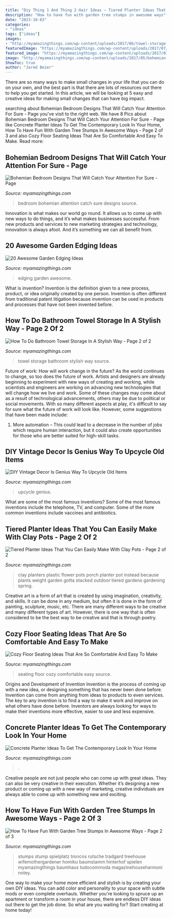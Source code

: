```yaml
---
title: "Diy Thing 1 And Thing 2 Hair Ideas ~ Tiered Planter Ideas That You Can Easily Make With Clay Pots"
description: "How to have fun with garden tree stumps in awesome ways"
date: "2023-10-03"
categories:
- "ideas"
tags: ["ideas"]
images:
- "http://myamazingthings.com/wp-content/uploads/2017/06/towel-storage-1-1.jpg"
featuredImage: "https://myamazingthings.com/wp-content/uploads/2017/07/clay-pot-ideas-11.jpg"
featured_image: "https://myamazingthings.com/wp-content/uploads/2017/07/clay-pot-ideas-11.jpg"
image: "http://myamazingthings.com/wp-content/uploads/2017/05/bohemian-bedroom-9.jpg"
ShowToc: true
author: "Jared Beier"
---
```



There are so many ways to make small changes in your life that you can do on your own, and the best part is that there are lots of resources out there to help you get started. In this article, we will be looking at 5 easy and creative ideas for making small changes that can have big impact.

	

		
searching about Bohemian Bedroom Designs That Will Catch Your Attention For Sure - Page you've visit to the right web. We have 8 Pics about Bohemian Bedroom Designs That Will Catch Your Attention For Sure - Page like Concrete Planter Ideas To Get The Contemporary Look In Your Home, How To Have Fun With Garden Tree Stumps In Awesome Ways - Page 2 of 3 and also Cozy Floor Seating Ideas That Are So Comfortable And Easy To Make. Read more:
		
    
## Bohemian Bedroom Designs That Will Catch Your Attention For Sure - Page

<img loading=lazy src="http://myamazingthings.com/wp-content/uploads/2017/05/bohemian-bedroom-9.jpg" onerror="this.onerror=null;this.src='https://tse2.mm.bing.net/th?id=OIP.Y7hVA1rKE8w1PwD62Ec8fQHaLH&amp;pid=15.1';" alt="Bohemian Bedroom Designs That Will Catch Your Attention For Sure - Page">

_Source: myamazingthings.com_

>bedroom bohemian attention catch sure designs source. 

	

Innovation is what makes our world go round. It allows us to come up with new ways to do things, and it’s what makes businesses successful. From new products and services to new marketing strategies and technology, innovation is always afoot. And it’s something we can all benefit from.

    
## 20 Awesome Garden Edging Ideas

<img loading=lazy src="http://myamazingthings.com/wp-content/uploads/2016/11/garden4.jpg" onerror="this.onerror=null;this.src='https://tse1.mm.bing.net/th?id=OIP.EP9unXaFw8Kzo71arMw4_QHaJ4&amp;pid=15.1';" alt="20 Awesome Garden Edging Ideas">

_Source: myamazingthings.com_

>edging garden awesome. 

	

What is invention?
Invention is the definition given to a new process, product, or idea originally created by one person. Invention is often different from traditional patent litigation because invention can be used in products and processes that have not been invented before.

    
## How To Do Bathroom Towel Storage In A Stylish Way - Page 2 Of 2

<img loading=lazy src="http://myamazingthings.com/wp-content/uploads/2017/06/towel-storage-1-1.jpg" onerror="this.onerror=null;this.src='https://tse4.mm.bing.net/th?id=OIP.TKUIHUPtN4CmSCZbT_r7rwHaK4&amp;pid=15.1';" alt="How To Do Bathroom Towel Storage In A Stylish Way - Page 2 of 2">

_Source: myamazingthings.com_

>towel storage bathroom stylish way source. 

	

Future of work: How will work change in the future?
As the world continues to change, so too does the future of work. Artists and designers are already beginning to experiment with new ways of creating and working, while scientists and engineers are working on advancing new technologies that will change how we live and work. Some of these changes may come about as a result of technological advancements, others may be due to political or social movements. With so many different aspects at play, it's difficult to say for sure what the future of work will look like. However, some suggestions that have been made include: 
1) More automation – This could lead to a decrease in the number of jobs which require human interaction, but it could also create opportunities for those who are better suited for high-skill tasks.

    
## DIY Vintage Decor Is Genius Way To Upcycle Old Items

<img loading=lazy src="http://myamazingthings.com/wp-content/uploads/2017/06/vintage-decor-ideas-2.jpg" onerror="this.onerror=null;this.src='https://tse1.mm.bing.net/th?id=OIP.zO7nCt4B5ttzMMXmPNdx5QHaLe&amp;pid=15.1';" alt="DIY Vintage Decor Is Genius Way To Upcycle Old Items">

_Source: myamazingthings.com_

>upcycle genius. 

	

What are some of the most famous inventions?
Some of the most famous inventions include the telephone, TV, and computer. Some of the more common inventions include vaccines and antibiotics.

    
## Tiered Planter Ideas That You Can Easily Make With Clay Pots - Page 2 Of 2

<img loading=lazy src="https://myamazingthings.com/wp-content/uploads/2017/07/clay-pot-ideas-11.jpg" onerror="this.onerror=null;this.src='https://tse4.mm.bing.net/th?id=OIP.mqBBXnuIibwI0htc8rbG5AHaK2&amp;pid=15.1';" alt="Tiered Planter Ideas That You Can Easily Make With Clay Pots - Page 2 of 2">

_Source: myamazingthings.com_

>clay planters plastic flower pots porch planter pot instead because plants weight garden gotta stacked outdoor tiered gardens gardening spring. 

	

Creative art is a form of art that is created by using imagination, creativity, and skills. It can be done in any medium, but often it is done in the form of painting, sculpture, music, etc. There are many different ways to be creative and many different types of art. However, there is one way that is often considered to be the best way to be creative and that is through poetry.

    
## Cozy Floor Seating Ideas That Are So Comfortable And Easy To Make

<img loading=lazy src="http://myamazingthings.com/wp-content/uploads/2017/08/floor-seating-15.jpeg" onerror="this.onerror=null;this.src='https://tse2.mm.bing.net/th?id=OIP.yqSk2HP2zcImSHNkM2JMBAHaLH&amp;pid=15.1';" alt="Cozy Floor Seating Ideas That Are So Comfortable And Easy To Make">

_Source: myamazingthings.com_

>seating floor cozy comfortable easy source. 

	

Origins and Development of Invention
Invention is the process of coming up with a new idea, or designing something that has never been done before. Invention can come from anything from ideas to products to even services. The key to any invention is to find a way to make it work and improve on what others have done before. Inventors are always looking for ways to make their inventions more effective, easier to use and less expensive.

    
## Concrete Planter Ideas To Get The Contemporary Look In Your Home

<img loading=lazy src="https://myamazingthings.com/wp-content/uploads/2017/07/concrete-planters-1.jpg" onerror="this.onerror=null;this.src='https://tse3.mm.bing.net/th?id=OIP.NPnapWucSw3kEXZ1oKo6EAHaE8&amp;pid=15.1';" alt="Concrete Planter Ideas To Get The Contemporary Look In Your Home">

_Source: myamazingthings.com_

>. 

	

Creative people are not just people who can come up with great ideas. They can also be very creative in their execution. Whether it’s designing a new product or coming up with a new way of marketing, creative individuals are always able to come up with something new and exciting.

    
## How To Have Fun With Garden Tree Stumps In Awesome Ways - Page 2 Of 3

<img loading=lazy src="https://myamazingthings.com/wp-content/uploads/2017/03/a6ded5946fe6fcb2718c7b6ff245f863.jpg" onerror="this.onerror=null;this.src='https://tse2.mm.bing.net/th?id=OIP.NpnSlvR7yffCrLtsmcNszAAAAA&amp;pid=15.1';" alt="How To Have Fun With Garden Tree Stumps In Awesome Ways - Page 2 of 3">

_Source: myamazingthings.com_

>stumps stump spielplatz troncos rutsche tradgard treehouse wifemothergardener homiku baumstamm hinterhof spielen myamazingthings baumhaus tudocommoda magazinehouseharmoni notey. 

	

One way to make your home more efficient and stylish is by creating your own DIY ideas. You can add color and personality to your space with subtle mods or even complete overhauls. Whether you're looking to spruce up an apartment or transform a room in your house, there are endless DIY ideas out there to get the job done. So what are you waiting for? Start creating at home today!

